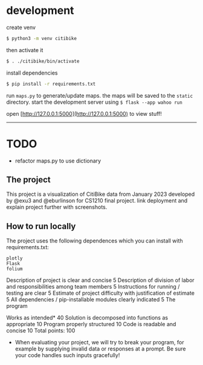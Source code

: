 # development

create venv

```sh
$ python3 -m venv citibike
```

then activate it

```sh
$ . ./citibike/bin/activate
```

install dependencies

```sh
$ pip install -r requirements.txt
```

run `maps.py` to generate/update maps. the maps will be saved to the `static` directory. start the development server using `$ flask --app wahoo run`

open [http://127.0.0.1:5000](http://127.0.0.1:5000) to view stuff!

---

# TODO

- refactor maps.py to use dictionary

## The project

This project is a visualization of CitiBike data from January 2023 developed by @exu3 and @eburlinson for CS1210 final project. link deployment and explain project further with screenshots.

## How to run locally

The project uses the following dependences which you can install with requirements.txt:

```
plotly
Flask
folium
```

Description of project is clear and concise 5
Description of division of labor and responsibilities among team members 5
Instructions for running / testing are clear 5
Estimate of project difficulty with justification of estimate 5
All dependencies / pip-installable modules clearly indicated 5
The program

Works as intended\* 40
Solution is decomposed into functions as appropriate 10
Program properly structured 10
Code is readable and concise 10
Total points: 100

- When evaluating your project, we will try to break your program, for example by supplying invalid data or responses at a prompt. Be sure your code handles such inputs gracefully!
